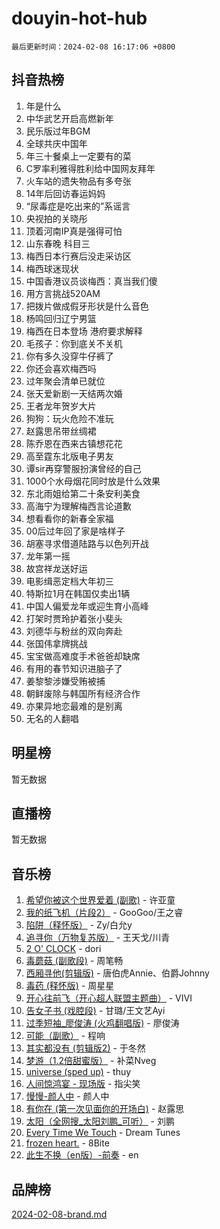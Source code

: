 # douyin-hot-hub

`最后更新时间：2024-02-08 16:17:06 +0800`

## 抖音热榜

1. 年是什么
1. 中华武艺开启高燃新年
1. 民乐版过年BGM
1. 全球共庆中国年
1. 年三十餐桌上一定要有的菜
1. C罗率利雅得胜利给中国网友拜年
1. 火车站的遗失物品有多夸张
1. 14年后回访春运妈妈
1. “尿毒症是吃出来的”系谣言
1. 央视拍的关晓彤
1. 顶着河南IP真是强得可怕
1. 山东春晚 科目三
1. 梅西日本行赛后没走采访区
1. 梅西球迷现状
1. 中国香港议员谈梅西：真当我们傻
1. 用方言挑战520AM
1. 把拨片做成假牙形状是什么音色
1. 杨鸣回归辽宁男篮
1. 梅西在日本登场 港府要求解释
1. 毛孩子：你到底关不关机
1. 你有多久没穿牛仔裤了
1. 你还会喜欢梅西吗
1. 过年聚会清单已就位
1. 张天爱新剧一天结两次婚
1. 王者龙年贺岁大片
1. 狗狗：玩火危险不准玩
1. 赵露思吊带丝绸裙
1. 陈乔恩在西来古镇想花花
1. 高至霆东北版电子男友
1. 谭sir再穿警服扮演曾经的自己
1. 1000个水母烟花同时放是什么效果
1. 东北雨姐给第二十条安利美食
1. 高海宁为理解梅西言论道歉
1. 想看看你的新春全家福
1. 00后过年回了家是啥样子
1. 胡塞寻求借道陆路与以色列开战
1. 龙年第一摇
1. 故宫祥龙送好运
1. 电影缉恶定档大年初三
1. 特斯拉1月在韩国仅卖出1辆
1. 中国人偏爱龙年或迎生育小高峰
1. 打架时贾玲护着张小斐头
1. 刘德华与粉丝的双向奔赴
1. 张国伟拿牌挑战
1. 宝宝做高难度手术爸爸却缺席
1. 有用的春节知识进脑子了
1. 姜黎黎涉嫌受贿被捕
1. 朝鲜废除与韩国所有经济合作
1. 亦果异地恋最难的是别离
1. 无名的人翻唱

## 明星榜

暂无数据

## 直播榜

暂无数据

## 音乐榜

1. [希望你被这个世界爱着 (副歌)](https://sf5-hl-cdn-tos.douyinstatic.com/obj/tos-cn-ve-2774/oUHCmWQfZlE3QQBKBeD8rCFLpJzPgCpImhsxMt) - 许亚童
1. [我的纸飞机（片段2）](https://sf5-hl-cdn-tos.douyinstatic.com/obj/tos-cn-ve-2774/oM2ZrKcg2CD5AeRB2gkeXOFB1IxAGJdZPazYHf) - GooGoo/王之睿
1. [陷阱（释怀版）](https://sf6-cdn-tos.douyinstatic.com/obj/tos-cn-ve-2774/oE8C21LeZrzKLDFfQYgMzx4GAIHageG5IzayY7) - Zy/白允y
1. [追寻你（万物复苏版）](https://sf3-cdn-tos.douyinstatic.com/obj/tos-cn-ve-2774/oYeAZJsbjIDit9APmBg8u6uDUQnHmoCf3gbo74) - 王天戈/川青
1. [2 O' CLOCK](https://sf3-cdn-tos.douyinstatic.com/obj/tos-cn-ve-2774/oIUBICeqlYQHTigCBOnCMlwBZJkgiBjt1oDfbg) - dori
1. [毒蘑菇 (副歌段)](https://sf5-hl-cdn-tos.douyinstatic.com/obj/tos-cn-ve-2774/ocDEUsfdLjxnlFXtfogBCiQCEqYB7QZgZ8VViM) - 周笔畅
1. [西厢寻他(剪辑版)](https://sf3-cdn-tos.douyinstatic.com/obj/tos-cn-ve-2774/oUsAVfAQKlRNxEv5qxvIB8o5qmIWUcXbzJKJhw) - 唐伯虎Annie、伯爵Johnny
1. [毒药 (释怀版)](https://sf3-cdn-tos.douyinstatic.com/obj/tos-cn-ve-2774/oYILMEAzspdZBIzy4frJNB8ZHPHWAhiwowd4Ad) - 周星星
1. [开心往前飞（开心超人联盟主题曲）](https://sf3-cdn-tos.douyinstatic.com/obj/tos-cn-ve-2774/9d8fb7c82cf1421fb93a9fe925275e0a) - VIVI
1. [告女子书 (戏腔段)](https://sf3-cdn-tos.douyinstatic.com/obj/tos-cn-ve-2774/osCCzFxWgstBDi92ZfBB4ht7gQENBmQMAl0eI6) - 甘璐/王文艺Ayi
1. [过季短袖_廖俊涛 (火鸡翻唱版)](https://sf5-hl-cdn-tos.douyinstatic.com/obj/tos-cn-ve-2774/ogQVJl0tRBKxQgZji7YClFEBrVDeHpPTWfCZbQ) - 廖俊涛
1. [可能（副歌）](https://sf3-cdn-tos.douyinstatic.com/obj/tos-cn-ve-2774/cde1731888894259b333569393c2fb51) - 程响
1. [其实都没有 (剪辑版2)](https://sf5-hl-cdn-tos.douyinstatic.com/obj/tos-cn-ve-2774/oEBNQenHZtBhxYjGgUDQk0BCHTigQafgFlbQ7k) - 于冬然
1. [梦游（1.2倍甜蜜版）](https://sf3-cdn-tos.douyinstatic.com/obj/tos-cn-ve-2774/o4gyAUm8hwufoEABmwVIiQtHsFuGzAEEWtNMzo) - 补菜Nveg
1. [universe (sped up)](https://sf3-cdn-tos.douyinstatic.com/obj/tos-cn-ve-2774/oIQnurQLDCsdYeegkM4CKuVb23MZBXtX6QB8bv) - thuy
1. [人间惊鸿宴 - 现场版](https://sf5-hl-cdn-tos.douyinstatic.com/obj/tos-cn-ve-2774/osF4mrPePAf2Yv8Wfr5fATCHZwL5h1QiGQAKwz) - 指尖笑
1. [慢慢-颜人中](https://sf5-hl-cdn-tos.douyinstatic.com/obj/tos-cn-ve-2774/ocjHNfBXdBxQNC8ZGAeoLMFTUgtBg8bkExunDC) - 颜人中
1. [有你在 (第一次见面你的开场白)](https://sf6-cdn-tos.douyinstatic.com/obj/tos-cn-ve-2774/oAthrQ3ClJBfI57uBoFEgNDYtNCZ0TSYQQfxQ0) - 赵露思
1. [太阳（全网搜_太阳刘鹏_可听）](https://sf6-cdn-tos.douyinstatic.com/obj/tos-cn-ve-2774/ogWbyIQnlBFImVbeDocRdCIYtBHlbJXgfZMvgz) - 刘鹏
1. [Every Time We Touch](https://sf5-hl-cdn-tos.douyinstatic.com/obj/tos-cn-ve-2774/ogN6lUKQeBBfEVhIOMikG1CcJjugxk1tztZyhP) - Dream Tunes
1. [frozen heart.](https://sf5-hl-cdn-tos.douyinstatic.com/obj/tos-cn-ve-2774/oIIWJfyjIACZA9zQMtnJ6hQQhFC4vhCupoRBsO) - 8Bite
1. [此生不换（en版）-前奏](https://sf5-hl-cdn-tos.douyinstatic.com/obj/tos-cn-ve-2774/oMDvUGwhKrKYDEqXiMYEwxZqBWIJFA92CiLAO) - en

## 品牌榜

[2024-02-08-brand.md](2024-02-08-brand.md)
